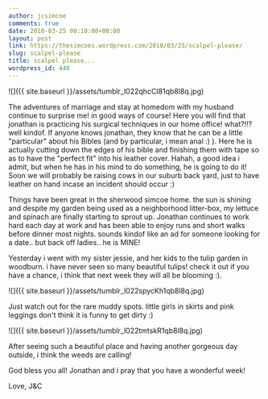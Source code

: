 ```yaml
---
author: jcsimcoe
comments: true
date: 2010-03-25 00:10:00+00:00
layout: post
link: https://thesimcoes.wordpress.com/2010/03/25/scalpel-please/
slug: scalpel-please
title: scalpel please...
wordpress_id: 440
---
```


![]({{ site.baseurl }}/assets/tumblr_l022qhcCI81qb8l8q.jpg)

The adventures of marriage and stay at homedom with my husband continue to surprise me! in good ways of course! Here you will find that jonathan is practicing his surgical techniques in our home office! what?!!? well kindof. If anyone knows jonathan, they know that he can be a little "particular" about his Bibles (and by particular, i mean anal :) ). Here he is actually cutting down the edges of his bible and finishing them with tape so as to have the "perfect fit" into his leather cover. Hahah, a good idea i admit, but when he has in his mind to do something, he is going to do it! Soon we will probably be raising cows in our suburb back yard, just to have leather on hand incase an incident should occur :)

Things have been great in the sherwood simcoe home. the sun is shining and despite my garden being used as a neighborhood litter-box, my lettuce and spinach are finally starting to sprout up. Jonathan continues to work hard each day at work and has been able to enjoy runs and short walks before dinner most nights. sounds kindof like an ad for someone looking for a date.. but back off ladies.. he is MINE!

Yesterday i went with my sister jessie, and her kids to the tulip garden in woodburn. i have never seen so many beautiful tulips! check it out if you have a chance, i think that next week they will all be blooming :).

![]({{ site.baseurl }}/assets/tumblr_l022spycKh1qb8l8q.jpg)

Just watch out for the rare muddy spots. little girls in skirts and pink leggings don't think it is funny to get dirty :)

![]({{ site.baseurl }}/assets/tumblr_l022tmtskR1qb8l8q.jpg)

After seeing such a beautiful place and having another gorgeous day outside, i think the weeds are calling!

God bless you all! Jonathan and i pray that you have a wonderful week!

Love, J&C
